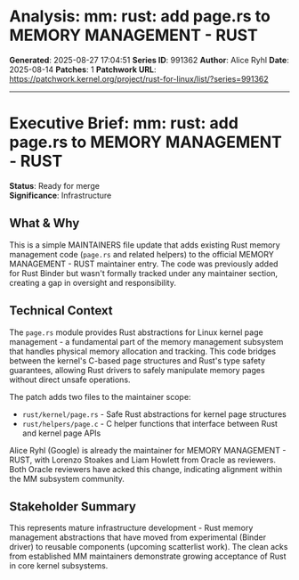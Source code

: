 # Analysis: mm: rust: add page.rs to MEMORY MANAGEMENT - RUST

**Generated**: 2025-08-27 17:04:51
**Series ID**: 991362
**Author**: Alice Ryhl
**Date**: 2025-08-14
**Patches**: 1
**Patchwork URL**: https://patchwork.kernel.org/project/rust-for-linux/list/?series=991362

---

# Executive Brief: mm: rust: add page.rs to MEMORY MANAGEMENT - RUST

**Status**: Ready for merge  
**Significance**: Infrastructure

## What & Why

This is a simple MAINTAINERS file update that adds existing Rust memory management code (`page.rs` and related helpers) to the official MEMORY MANAGEMENT - RUST maintainer entry. The code was previously added for Rust Binder but wasn't formally tracked under any maintainer section, creating a gap in oversight and responsibility.

## Technical Context

The `page.rs` module provides Rust abstractions for Linux kernel page management - a fundamental part of the memory management subsystem that handles physical memory allocation and tracking. This code bridges between the kernel's C-based page structures and Rust's type safety guarantees, allowing Rust drivers to safely manipulate memory pages without direct unsafe operations.

The patch adds two files to the maintainer scope:
- `rust/kernel/page.rs` - Safe Rust abstractions for kernel page structures
- `rust/helpers/page.c` - C helper functions that interface between Rust and kernel page APIs

Alice Ryhl (Google) is already the maintainer for MEMORY MANAGEMENT - RUST, with Lorenzo Stoakes and Liam Howlett from Oracle as reviewers. Both Oracle reviewers have acked this change, indicating alignment within the MM subsystem community.

## Stakeholder Summary

This represents mature infrastructure development - Rust memory management abstractions that have moved from experimental (Binder driver) to reusable components (upcoming scatterlist work). The clean acks from established MM maintainers demonstrate growing acceptance of Rust in core kernel subsystems.